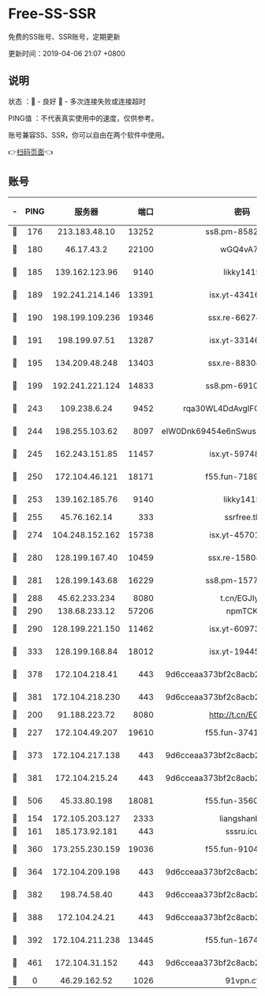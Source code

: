 # Free-SS-SSR

免费的SS账号、SSR账号，定期更新

更新时间：2019-04-06 21:07 +0800

## 说明

状态     ：🙂 - 良好 🙁 - 多次连接失败或连接超时

PING值   ：不代表真实使用中的速度，仅供参考。

账号兼容SS、SSR，你可以自由在两个软件中使用。

👉[扫码页面](https://liesauer.github.io/Free-SS-SSR/)👈

## 账号

|-|PING|服务器|端口|密码|加密方式|区域|
|:----:|:----:|:-----:|-----:|:----:|:----:|:----:|
|🙂|176|213.183.48.10|13252|ss8.pm-85820863|rc4-md5|RU|
|🙂|180|46.17.43.2|22100|wGQ4vA7D|aes-256-gcm|RU|
|🙂|185|139.162.123.96|9140|likky1415|aes-256-cfb|JP|
|🙂|189|192.241.214.146|13391|isx.yt-43416690|aes-256-cfb|US|
|🙂|190|198.199.109.236|19346|ssx.re-66274137|aes-256-cfb|US|
|🙂|191|198.199.97.51|13287|isx.yt-33146558|aes-256-cfb|US|
|🙂|195|134.209.48.248|13403|ssx.re-88308510|aes-256-cfb|US|
|🙂|199|192.241.221.124|14833|ss8.pm-69109154|aes-256-cfb|US|
|🙂|243|109.238.6.24|9452|rqa30WL4DdAvgIFG6Fs3znzTa|aes-256-cfb|FR|
|🙂|244|198.255.103.62|8097|eIW0Dnk69454e6nSwuspv9DmS201tQ0D|aes-256-cfb|US|
|🙂|245|162.243.151.85|11457|isx.yt-59748664|aes-256-cfb|US|
|🙂|250|172.104.46.121|18171|f55.fun-71890851|aes-256-cfb|SG|
|🙂|253|139.162.185.76|9140|likky1415|aes-256-cfb|DE|
|🙂|255|45.76.162.14|333|ssrfree.tk|rc4|SG|
|🙂|274|104.248.152.162|15738|isx.yt-45701384|aes-256-cfb|SG|
|🙂|280|128.199.167.40|10459|ssx.re-15808413|aes-256-cfb|SG|
|🙂|281|128.199.143.68|16229|ss8.pm-15775496|aes-256-cfb|SG|
|🙂|288|45.62.233.234|8080|t.cn/EGJIyrl|rc4-md5|CA|
|🙂|290|138.68.233.12|57206|npmTCK|rc4-md5|US|
|🙂|290|128.199.221.150|11462|isx.yt-60973464|aes-256-cfb|SG|
|🙂|333|128.199.168.84|18012|isx.yt-19445706|aes-256-cfb|SG|
|🙂|378|172.104.218.41|443|9d6cceaa373bf2c8acb22e60b6a58be6|aes-256-cfb|US|
|🙂|381|172.104.218.230|443|9d6cceaa373bf2c8acb22e60b6a58be6|aes-256-cfb|US|
|🙂|200|91.188.223.72|8080|http://t.cn/EGJIyrl|rc4-md5|RU|
|🙂|227|172.104.49.207|19610|f55.fun-37419805|aes-256-cfb|SG|
|🙂|373|172.104.217.138|443|9d6cceaa373bf2c8acb22e60b6a58be6|aes-256-cfb|US|
|🙂|381|172.104.215.24|443|9d6cceaa373bf2c8acb22e60b6a58be6|aes-256-cfb|US|
|🙂|506|45.33.80.198|18081|f55.fun-35602530|aes-256-cfb|US|
|🙁|154|172.105.203.127|2333|liangshanbo|chacha20|JP|
|🙁|161|185.173.92.181|443|sssru.icu|rc4-md5|RU|
|🙁|360|173.255.230.159|19036|f55.fun-91049822|aes-256-cfb|US|
|🙁|364|172.104.209.198|443|9d6cceaa373bf2c8acb22e60b6a58be6|aes-256-cfb|US|
|🙁|382|198.74.58.40|443|9d6cceaa373bf2c8acb22e60b6a58be6|aes-256-cfb|US|
|🙁|388|172.104.24.21|443|9d6cceaa373bf2c8acb22e60b6a58be6|aes-256-cfb|US|
|🙁|392|172.104.211.238|13445|f55.fun-16745538|aes-256-cfb|US|
|🙁|461|172.104.31.152|443|9d6cceaa373bf2c8acb22e60b6a58be6|aes-256-cfb|US|
|🙁|0|46.29.162.52|1026|91vpn.cf|rc4-md5|RU|
